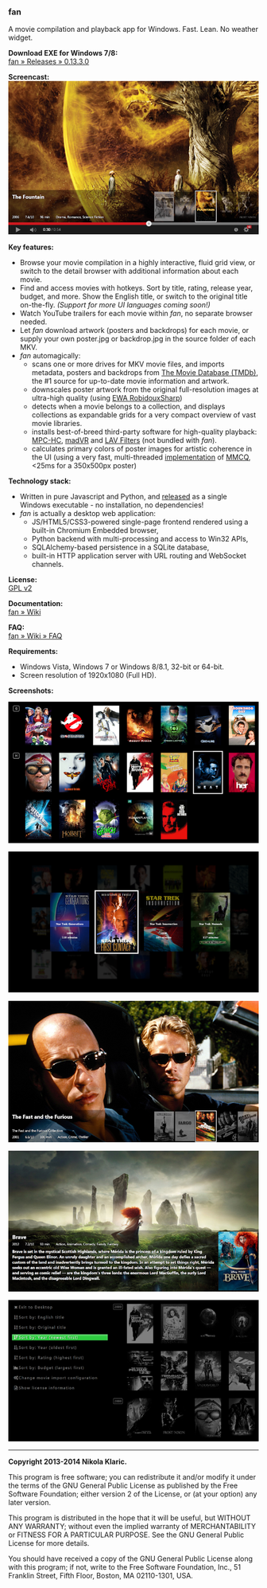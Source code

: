 ### fan

A movie compilation and playback app for Windows. Fast. Lean. No weather widget.

**Download EXE for Windows 7/8:**  
[fan &raquo; Releases &raquo; 0.13.3.0]

**Screencast:**  
[![YouTube video](https://raw.githubusercontent.com/nikola/fan/master/screenshots/screencap.png)](https://www.youtube.com/watch?v=d78GJJeES3c)

**Key features:**

* Browse your movie compilation in a highly interactive, fluid grid view, or switch to the detail browser with additional information about each movie.
* Find and access movies with hotkeys. Sort by title, rating, release year, budget, and more. Show the English title, or switch to the original title on-the-fly. *(Support for more UI languages coming soon!)*
* Watch YouTube trailers for each movie within _fan_, no separate browser needed.
* Let _fan_ download artwork (posters and backdrops) for each movie, or supply your own poster.jpg or backdrop.jpg in the source folder of each MKV.
* _fan_ automagically:
    * scans one or more drives for MKV movie files, and imports metadata, posters and backdrops from [The Movie Database (TMDb)], the #1 source for up-to-date movie information and artwork.
    * downscales poster artwork from the original full-resolution images at ultra-high quality (using [EWA RobidouxSharp])
    * detects when a movie belongs to a collection, and displays collections as expandable grids for a very compact overview of vast movie libraries.
    * installs best-of-breed third-party software for high-quality playback: [MPC-HC], [madVR] and [LAV Filters] \(not bundled with _fan_\).
    * calculates primary colors of poster images for artistic coherence in the UI (using a very fast, multi-threaded [implementation] of [MMCQ], <25ms for a 350x500px poster)

**Technology stack:**

* Written in pure Javascript and Python, and [released] as a single Windows executable - no installation, no dependencies!
* _fan_ is actually a desktop web application:
    * JS/HTML5/CSS3-powered single-page frontend rendered using a built-in Chromium Embedded browser,
    * Python backend with multi-processing and access to Win32 APIs,
    * SQLAlchemy-based persistence in a SQLite database,
    * built-in HTTP application server with URL routing and WebSocket channels.

**License:**  
[GPL v2]

**Documentation:**  
[fan &raquo; Wiki]

**FAQ:**  
[fan &raquo; Wiki &raquo; FAQ]

**Requirements:**

* Windows Vista, Windows 7 or Windows 8/8.1, 32-bit or 64-bit.
* Screen resolution of 1920x1080 (Full HD).

**Screenshots:**

[![Screenshot: Movie grid](https://raw.githubusercontent.com/nikola/fan/master/screenshots/movie-grid-thumb.png)](https://raw.githubusercontent.com/nikola/fan/master/screenshots/movie-grid.png)
  
[![Screenshot: Movie compilation](https://raw.githubusercontent.com/nikola/fan/master/screenshots/compilation-thumb.png)](https://raw.githubusercontent.com/nikola/fan/master/screenshots/compilation.png)
  
[![Screenshot: Detail browser](https://raw.githubusercontent.com/nikola/fan/master/screenshots/detail-browser-thumb.png)](https://raw.githubusercontent.com/nikola/fan/master/screenshots/detail-browser.png)
  
[![Screenshot: Movie detail](https://raw.githubusercontent.com/nikola/fan/master/screenshots/movie-detail-thumb.png)](https://raw.githubusercontent.com/nikola/fan/master/screenshots/movie-detail.png)
  
[![Screenshot: Menu](https://raw.githubusercontent.com/nikola/fan/master/screenshots/menu-thumb.png)](https://raw.githubusercontent.com/nikola/fan/master/screenshots/menu.png)

---

**Copyright 2013-2014 Nikola Klaric.**

This program is free software; you can redistribute it and/or
modify it under the terms of the GNU General Public License
as published by the Free Software Foundation; either version 2
of the License, or (at your option) any later version.

This program is distributed in the hope that it will be useful,
but WITHOUT ANY WARRANTY; without even the implied warranty of
MERCHANTABILITY or FITNESS FOR A PARTICULAR PURPOSE.  See the
GNU General Public License for more details.

You should have received a copy of the GNU General Public License
along with this program; if not, write to the Free Software
Foundation, Inc., 51 Franklin Street, Fifth Floor, Boston, MA  02110-1301, USA.

[released]:https://github.com/nikola/fan/releases
[GPL v2]:http://www.gnu.org/licenses/gpl-2.0.html
[The Movie Database (TMDb)]:http://www.themoviedb.org/
[MPC-HC]:http://mpc-hc.org/
[LAV Filters]:https://github.com/Nevcairiel/LAVFilters
[madVR]:http://madshi.net/
[EWA RobidouxSharp]:http://www.imagemagick.org/Usage/filter/nicolas/#downsample
[implementation]:https://github.com/nikola/MMCQ.js
[MMCQ]:http://www.leptonica.com/papers/mediancut.pdf
[fan &raquo; Releases &raquo; 0.13.3.0]:https://github.com/nikola/fan/releases/tag/v0.13.3.0
[fan &raquo; Wiki]:https://github.com/nikola/fan/wiki
[fan &raquo; Wiki &raquo; FAQ]:https://github.com/nikola/fan/wiki/FAQ
